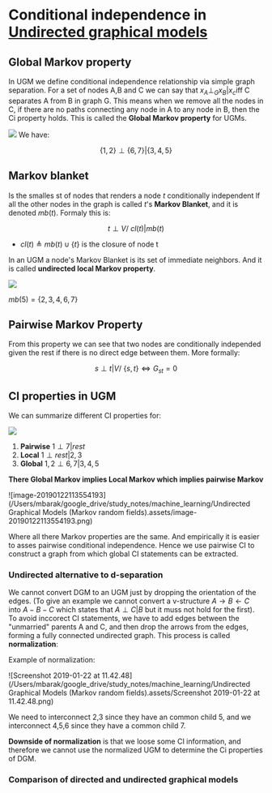 # Conditional independence in [Undirected graphical models](markov_random_fields.md)

## Global Markov property

In UGM we define conditional independence relationship via simple graph separation. For a set of nodes A,B and C we can say that $x_A \perp_G x_B | x_c​$ iff C separates A from B in graph G.  This means when we remove all the nodes in C, if there are no paths connecting any node in A to any node in B, then the Ci property holds. This is called the **Global Markov property** for UGMs.

![](../.images/machine_learning/markov_random_field_example.png)
We have:

$$\{  1,2 \} \perp \{ 6,7 \} | \{3, 4, 5 \}$$ 

## Markov blanket

Is the smalles st of nodes that renders a node $t​$ conditionally independent lf all the other nodes in the graph is called $t​$'s **Markov Blanket**, and it is denoted $mb(t)​$. Formaly this is:

$$ t \perp V /\ cl(t)| mb(t) $$

* $cl(t) \triangleq mb(t) \cup \{t \}$ is the closure of node t

In an UGM a node's Markov Blanket is its set of immediate neighbors. And it is called **undirected local Markov property**. 

![](../.images/machine_learning/markov_random_field_example.png)

$mb(5) = \{2,3,4,6,7 \}​$

## Pairwise Markov Property

From this property we can see that two nodes are conditionally independed given the rest if there is no direct edge between them.  More formally:

$$ s \perp t | V /\ \{ s,t \} \iff G_{st} = 0 $$

## CI properties in UGM

We can summarize different CI properties for:

![](../.images/machine_learning/markov_random_field_example.png)

1. **Pairwise** $1 \perp 7 | rest$
2. **Local** $1 \perp rest | 2, 3$
3. **Global** $1,2 \perp 6,7 | 3,4,5$



**There Global Markov implies Local Markov which implies pairwise Markov**

![image-20190122113554193](/Users/mbarak/google_drive/study_notes/machine_learning/Undirected Graphical Models (Markov random fields).assets/image-20190122113554193.png)

Where all there Markov properties are the same. And empirically it is easier to asses pairwise conditional independence. Hence we use pairwise CI to construct a graph from which global CI statements can be extracted. 

### Undirected alternative to d-separation

We cannot convert DGM to an UGM just by dropping the orientation of the edges. (To give an example we cannot convert a v-structure $A \rightarrow B \leftarrow C$ into $A-B-C$ which states that $A \perp C | B$ but it muss not hold for the first). To avoid inccorect CI statements, we have to add edges between the "unmarried" parents A and C, and then drop the arrows from the edges, forming a fully connected undirected graph. This process is called **normalization**:

Example of normalization:

![Screenshot 2019-01-22 at 11.42.48](/Users/mbarak/google_drive/study_notes/machine_learning/Undirected Graphical Models (Markov random fields).assets/Screenshot 2019-01-22 at 11.42.48.png)

We need to interconnect 2,3 since they have an common child 5, and we interconnect 4,5,6 since they have a common child 7. 

**Downside of normalization** is that we loose some CI information, and therefore we cannot use the normalized UGM to determine the Ci properties of DGM. 


### Comparison of directed and undirected graphical models